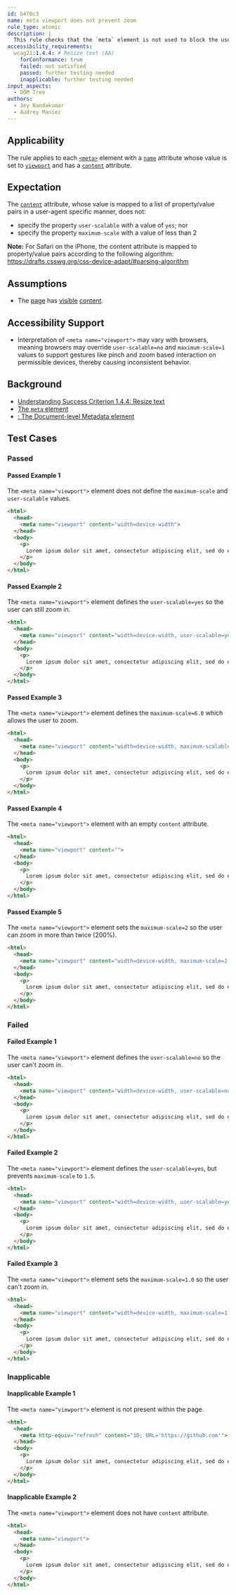 ```yaml
---
id: b4f0c3
name: meta viewport does not prevent zoom
rule_type: atomic
description: |
  This rule checks that the `meta` element is not used to block the user agent ability to zoom. 
accessibility_requirements:
  wcag21:1.4.4: # Resize text (AA)
    forConformance: true
    failed: not satisfied
    passed: further testing needed
    inapplicable: further testing needed
input_aspects:
  - DOM Tree
authors:
  - Jey Nandakumar
  - Audrey Maniez
---
```


## Applicability

The rule applies to each [`<meta>`](https://www.w3.org/TR/html52/document-metadata.html#the-meta-element) element with a [`name`](https://www.w3.org/TR/html52/document-metadata.html#element-attrdef-meta-name) attribute whose value is set to [`viewport`](https://developer.mozilla.org/en-US/docs/Mozilla/Mobile/Viewport_meta_tag#Enter_viewport_meta_tag) and has a [`content`](https://www.w3.org/TR/html52/document-metadata.html#dom-htmlmetaelement-content) attribute.

## Expectation

The [`content`](https://www.w3.org/TR/html52/document-metadata.html#dom-htmlmetaelement-content) attribute, whose value is mapped to a list of property/value pairs in a user-agent specific manner, does not:

- specify the property `user-scalable` with a value of `yes`; nor
- specify the property `maximum-scale` with a value of less than 2

**Note:** For Safari on the iPhone, the content attribute is mapped to property/value pairs according to the following algorithm: https://drafts.csswg.org/css-device-adapt/#parsing-algorithm

## Assumptions

- The [page](https://www.w3.org/TR/WCAG21/#dfn-web-page-s) has [visible](#visible) [content](https://www.w3.org/TR/WCAG21/#dfn-content).

## Accessibility Support

- Interpretation of `<meta name="viewport">` may vary with browsers, meaning browsers may override `user-scalable=no` and `maximum-scale=1` values to support gestures like pinch and zoom based interaction on permissible devices, thereby causing inconsistent behavior.

## Background

- [Understanding Success Criterion 1.4.4: Resize text](https://www.w3.org/WAI/WCAG21/Understanding/resize-text)
- [The `meta` element](https://www.w3.org/TR/html52/document-metadata.html#the-meta-element)
- [<meta>: The Document-level Metadata element](https://developer.mozilla.org/en-US/docs/Web/HTML/Element/meta)

## Test Cases

### Passed

#### Passed Example 1

The `<meta name="viewport">` element does not define the `maximum-scale` and `user-scalable` values.

````html
<html>
  <head>
    <meta name="viewport" content="width=device-width">
  </head>
  <body>
    <p>
      Lorem ipsum dolor sit amet, consectetur adipiscing elit, sed do eiusmod tempor incididunt ut labore et dolore magna aliqua. Ut enim ad minim veniam, quis nostrud exercitation ullamco laboris nisi ut aliquip ex ea commodo consequat. Duis aute irure dolor in reprehenderit in voluptate velit esse cillum dolore eu fugiat nulla pariatur. Excepteur sint occaecat cupidatat non proident, sunt in culpa qui officia deserunt mollit anim id est laborum.
    </p>
  </body>
</html>
````

#### Passed Example 2

The `<meta name="viewport">` element defines the `user-scalable=yes` so the user can still zoom in.

````html
<html>
  <head>
    <meta name="viewport" content="width=device-width, user-scalable=yes">
  </head>
  <body>
    <p>
      Lorem ipsum dolor sit amet, consectetur adipiscing elit, sed do eiusmod tempor incididunt ut labore et dolore magna aliqua. Ut enim ad minim veniam, quis nostrud exercitation ullamco laboris nisi ut aliquip ex ea commodo consequat. Duis aute irure dolor in reprehenderit in voluptate velit esse cillum dolore eu fugiat nulla pariatur. Excepteur sint occaecat cupidatat non proident, sunt in culpa qui officia deserunt mollit anim id est laborum.
    </p>
  </body>
</html>
````

#### Passed Example 3

The `<meta name="viewport">` element defines the `maximum-scale=6.0` which allows the user to zoom.

````html
<html>
  <head>
    <meta name="viewport" content="width=device-width, maximum-scalable=6.0">
  </head>
  <body>
    <p>
      Lorem ipsum dolor sit amet, consectetur adipiscing elit, sed do eiusmod tempor incididunt ut labore et dolore magna aliqua. Ut enim ad minim veniam, quis nostrud exercitation ullamco laboris nisi ut aliquip ex ea commodo consequat. Duis aute irure dolor in reprehenderit in voluptate velit esse cillum dolore eu fugiat nulla pariatur. Excepteur sint occaecat cupidatat non proident, sunt in culpa qui officia deserunt mollit anim id est laborum.
    </p>
  </body>
</html>
````

#### Passed Example 4

The `<meta name="viewport">` element with an empty `content` attribute.

````html
<html>
  <head>
    <meta name="viewport" content="">
  </head>
  <body>
    <p>
      Lorem ipsum dolor sit amet, consectetur adipiscing elit, sed do eiusmod tempor incididunt ut labore et dolore magna aliqua. Ut enim ad minim veniam, quis nostrud exercitation ullamco laboris nisi ut aliquip ex ea commodo consequat. Duis aute irure dolor in reprehenderit in voluptate velit esse cillum dolore eu fugiat nulla pariatur. Excepteur sint occaecat cupidatat non proident, sunt in culpa qui officia deserunt mollit anim id est laborum.
    </p>
  </body>
</html>
````

#### Passed Example 5

The `<meta name="viewport">` element sets the `maximum-scale=2` so the user can zoom in more than twice (200%).

````html
<html>
  <head>
    <meta name="viewport" content="width=device-width, maximum-scale=2.0">
  </head>
  <body>
    <p>
      Lorem ipsum dolor sit amet, consectetur adipiscing elit, sed do eiusmod tempor incididunt ut labore et dolore magna aliqua. Ut enim ad minim veniam, quis nostrud exercitation ullamco laboris nisi ut aliquip ex ea commodo consequat. Duis aute irure dolor in reprehenderit in voluptate velit esse cillum dolore eu fugiat nulla pariatur. Excepteur sint occaecat cupidatat non proident, sunt in culpa qui officia deserunt mollit anim id est laborum.
    </p>
  </body>
</html>
````

### Failed

#### Failed Example 1

The `<meta name="viewport">` element defines the `user-scalable=no` so the user can't zoom in.

````html
<html>
  <head>
    <meta name="viewport" content="width=device-width, user-scalable=no">
  </head>
  <body>
    <p>
      Lorem ipsum dolor sit amet, consectetur adipiscing elit, sed do eiusmod tempor incididunt ut labore et dolore magna aliqua. Ut enim ad minim veniam, quis nostrud exercitation ullamco laboris nisi ut aliquip ex ea commodo consequat. Duis aute irure dolor in reprehenderit in voluptate velit esse cillum dolore eu fugiat nulla pariatur. Excepteur sint occaecat cupidatat non proident, sunt in culpa qui officia deserunt mollit anim id est laborum.
    </p>
  </body>
</html>
````

#### Failed Example 2

The `<meta name="viewport">` element defines the `user-scalable=yes`, but prevents `maximum-scale` to `1.5`.

````html
<html>
  <head>
    <meta name="viewport" content="width=device-width, user-scalable=yes, initial-scale=0.8, maximum-scale=1.5">
  </head>
  <body>
    <p>
      Lorem ipsum dolor sit amet, consectetur adipiscing elit, sed do eiusmod tempor incididunt ut labore et dolore magna aliqua. Ut enim ad minim veniam, quis nostrud exercitation ullamco laboris nisi ut aliquip ex ea commodo consequat. Duis aute irure dolor in reprehenderit in voluptate velit esse cillum dolore eu fugiat nulla pariatur. Excepteur sint occaecat cupidatat non proident, sunt in culpa qui officia deserunt mollit anim id est laborum.
    </p>
  </body>
</html>
````

#### Failed Example 3

The `<meta name="viewport">` element sets the `maximum-scale=1.0` so the user can't zoom in.

````html
<html>
  <head>
    <meta name="viewport" content="width=device-width, maximum-scale=1.0">
  </head>
  <body>
    <p>
      Lorem ipsum dolor sit amet, consectetur adipiscing elit, sed do eiusmod tempor incididunt ut labore et dolore magna aliqua. Ut enim ad minim veniam, quis nostrud exercitation ullamco laboris nisi ut aliquip ex ea commodo consequat. Duis aute irure dolor in reprehenderit in voluptate velit esse cillum dolore eu fugiat nulla pariatur. Excepteur sint occaecat cupidatat non proident, sunt in culpa qui officia deserunt mollit anim id est laborum.
    </p>
  </body>
</html>
````

### Inapplicable

#### Inapplicable Example 1

The `<meta name="viewport">` element is not present within the page.

````html
<html>
  <head>
    <meta http-equiv="refresh" content="10; URL='https://github.com'">
  </head>
  <body>
    <p>
      Lorem ipsum dolor sit amet, consectetur adipiscing elit, sed do eiusmod tempor incididunt ut labore et dolore magna aliqua. Ut enim ad minim veniam, quis nostrud exercitation ullamco laboris nisi ut aliquip ex ea commodo consequat. Duis aute irure dolor in reprehenderit in voluptate velit esse cillum dolore eu fugiat nulla pariatur. Excepteur sint occaecat cupidatat non proident, sunt in culpa qui officia deserunt mollit anim id est laborum.
    </p>
  </body>
</html>
````

#### Inapplicable Example 2

The `<meta name="viewport">` element does not have `content` attribute.

````html
<html>
  <head>
    <meta name="viewport">
  </head>
  <body>
    <p>
      Lorem ipsum dolor sit amet, consectetur adipiscing elit, sed do eiusmod tempor incididunt ut labore et dolore magna aliqua. Ut enim ad minim veniam, quis nostrud exercitation ullamco laboris nisi ut aliquip ex ea commodo consequat. Duis aute irure dolor in reprehenderit in voluptate velit esse cillum dolore eu fugiat nulla pariatur. Excepteur sint occaecat cupidatat non proident, sunt in culpa qui officia deserunt mollit anim id est laborum.
    </p>
  </body>
</html>
````
